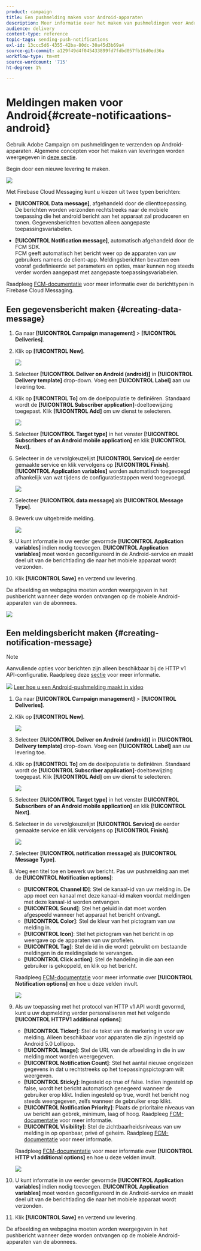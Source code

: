 ```yaml
---
product: campaign
title: Een pushmelding maken voor Android-apparaten
description: Meer informatie over het maken van pushmeldingen voor Android
audience: delivery
content-type: reference
topic-tags: sending-push-notifications
exl-id: 13ccc5d6-4355-42ba-80dc-30a45d3b69a4
source-git-commit: a129f49d4f045433899fd7fdbd057fb16d0ed36a
workflow-type: tm+mt
source-wordcount: '715'
ht-degree: 1%

---
```


# Meldingen maken voor Android{#create-notificaations-android}

Gebruik Adobe Campaign om pushmeldingen te verzenden op Android-apparaten. Algemene concepten voor het maken van leveringen worden weergegeven in [deze sectie](steps-about-delivery-creation-steps.md).

Begin door een nieuwe levering te maken.

![](assets/nmac_delivery_1.png)

Met Firebase Cloud Messaging kunt u kiezen uit twee typen berichten:

* **[!UICONTROL Data message]**, afgehandeld door de clienttoepassing.
   <br>De berichten worden verzonden rechtstreeks naar de mobiele toepassing die het android bericht aan het apparaat zal produceren en tonen. Gegevensberichten bevatten alleen aangepaste toepassingsvariabelen.

* **[!UICONTROL Notification message]**, automatisch afgehandeld door de FCM SDK.
   <br> FCM geeft automatisch het bericht weer op de apparaten van uw gebruikers namens de client-app. Meldingsberichten bevatten een vooraf gedefinieerde set parameters en opties, maar kunnen nog steeds verder worden aangepast met aangepaste toepassingsvariabelen.

Raadpleeg [FCM-documentatie](https://firebase.google.com/docs/cloud-messaging/concept-options#notifications_and_data_messages) voor meer informatie over de berichttypen in Firebase Cloud Messaging.

## Een gegevensbericht maken {#creating-data-message}

1. Ga naar **[!UICONTROL Campaign management]** > **[!UICONTROL Deliveries]**.

1. Klik op **[!UICONTROL New]**.

   ![](assets/nmac_android_3.png)

1. Selecteer **[!UICONTROL Deliver on Android (android)]** in **[!UICONTROL Delivery template]** drop-down. Voeg een **[!UICONTROL Label]** aan uw levering toe.

1. Klik op **[!UICONTROL To]** om de doelpopulatie te definiëren. Standaard wordt de **[!UICONTROL Subscriber application]**-doeltoewijzing toegepast. Klik **[!UICONTROL Add]** om uw dienst te selecteren.

   ![](assets/nmac_android_7.png)

1. Selecteer **[!UICONTROL Target type]** in het venster **[!UICONTROL Subscribers of an Android mobile application]** en klik **[!UICONTROL Next]**.

1. Selecteer in de vervolgkeuzelijst **[!UICONTROL Service]** de eerder gemaakte service en klik vervolgens op **[!UICONTROL Finish]**.
**[!UICONTROL Application variables]** worden automatisch toegevoegd afhankelijk van wat tijdens de configuratiestappen werd toegevoegd.

   ![](assets/nmac_android_6.png)

1. Selecteer **[!UICONTROL data message]** als **[!UICONTROL Message Type]**.

1. Bewerk uw uitgebreide melding.

   ![](assets/nmac_android_5.png)

1. U kunt informatie in uw eerder gevormde **[!UICONTROL Application variables]** indien nodig toevoegen. **[!UICONTROL Application variables]** moet worden geconfigureerd in de Android-service en maakt deel uit van de berichtlading die naar het mobiele apparaat wordt verzonden.

1. Klik **[!UICONTROL Save]** en verzend uw levering.

De afbeelding en webpagina moeten worden weergegeven in het pushbericht wanneer deze worden ontvangen op de mobiele Android-apparaten van de abonnees.

![](assets/nmac_android_4.png)

## Een meldingsbericht maken {#creating-notification-message}

>[!NOTE]
>
>Aanvullende opties voor berichten zijn alleen beschikbaar bij de HTTP v1 API-configuratie. Raadpleeg deze [sectie](configuring-the-mobile-application-android.md#android-service-httpv1) voor meer informatie.

![](assets/do-not-localize/how-to-video.png) [Leer hoe u een Android-pushmelding maakt in video](https://experienceleague.adobe.com/docs/campaign-classic-learn/getting-started-with-push-notifications-for-android/configuring-and-sending-push-notifications.html?lang=en#additional-resources)

1. Ga naar **[!UICONTROL Campaign management]** > **[!UICONTROL Deliveries]**.

1. Klik op **[!UICONTROL New]**.

   ![](assets/nmac_android_3.png)

1. Selecteer **[!UICONTROL Deliver on Android (android)]** in **[!UICONTROL Delivery template]** drop-down. Voeg een **[!UICONTROL Label]** aan uw levering toe.

1. Klik op **[!UICONTROL To]** om de doelpopulatie te definiëren. Standaard wordt de **[!UICONTROL Subscriber application]**-doeltoewijzing toegepast. Klik **[!UICONTROL Add]** om uw dienst te selecteren.

   ![](assets/nmac_android_7.png)

1. Selecteer **[!UICONTROL Target type]** in het venster **[!UICONTROL Subscribers of an Android mobile application]** en klik **[!UICONTROL Next]**.

1. Selecteer in de vervolgkeuzelijst **[!UICONTROL Service]** de eerder gemaakte service en klik vervolgens op **[!UICONTROL Finish]**.

   ![](assets/nmac_android_6.png)

1. Selecteer **[!UICONTROL notification message]** als **[!UICONTROL Message Type]**.

1. Voeg een titel toe en bewerk uw bericht. Pas uw pushmelding aan met de **[!UICONTROL Notification options]**:

   * **[!UICONTROL Channel ID]**: Stel de kanaal-id van uw melding in. De app moet een kanaal met deze kanaal-id maken voordat meldingen met deze kanaal-id worden ontvangen.
   * **[!UICONTROL Sound]**: Stel het geluid in dat moet worden afgespeeld wanneer het apparaat het bericht ontvangt.
   * **[!UICONTROL Color]**: Stel de kleur van het pictogram van uw melding in.
   * **[!UICONTROL Icon]**: Stel het pictogram van het bericht in op weergave op de apparaten van uw profielen.
   * **[!UICONTROL Tag]**: Stel de id in die wordt gebruikt om bestaande meldingen in de meldingslade te vervangen.
   * **[!UICONTROL Click action]**: Stel de handeling in die aan een gebruiker is gekoppeld, en klik op het bericht.

   Raadpleeg [FCM-documentatie](https://firebase.google.com/docs/reference/fcm/rest/v1/projects.messages#androidnotification) voor meer informatie over **[!UICONTROL Notification options]** en hoe u deze velden invult.

   ![](assets/nmac_android_8.png)

1. Als uw toepassing met het protocol van HTTP v1 API wordt gevormd, kunt u uw dupmelding verder personaliseren met het volgende **[!UICONTROL HTTPV1 additional options]**:

   * **[!UICONTROL Ticker]**: Stel de tekst van de markering in voor uw melding. Alleen beschikbaar voor apparaten die zijn ingesteld op Android 5.0 Lollipop.
   * **[!UICONTROL Image]**: Stel de URL van de afbeelding in die in uw melding moet worden weergegeven.
   * **[!UICONTROL Notification Count]**: Stel het aantal nieuwe ongelezen gegevens in dat u rechtstreeks op het toepassingspictogram wilt weergeven.
   * **[!UICONTROL Sticky]**: Ingesteld op true of false. Indien ingesteld op false, wordt het bericht automatisch genegeerd wanneer de gebruiker erop klikt. Indien ingesteld op true, wordt het bericht nog steeds weergegeven, zelfs wanneer de gebruiker erop klikt.
   * **[!UICONTROL Notification Priority]**: Plaats de prioritaire niveaus van uw bericht aan gebrek, minimum, laag of hoog. Raadpleeg [FCM-documentatie](https://firebase.google.com/docs/reference/fcm/rest/v1/projects.messages#NotificationPriority) voor meer informatie.
   * **[!UICONTROL Visibility]**: Stel de zichtbaarheidsniveaus van uw melding in op openbaar, privé of geheim. Raadpleeg [FCM-documentatie](https://firebase.google.com/docs/reference/fcm/rest/v1/projects.messages#visibility) voor meer informatie.

   Raadpleeg [FCM-documentatie](https://firebase.google.com/docs/reference/fcm/rest/v1/projects.messages#androidnotification) voor meer informatie over **[!UICONTROL HTTP v1 additional options]** en hoe u deze velden invult.

   ![](assets/nmac_android_9.png)

1. U kunt informatie in uw eerder gevormde **[!UICONTROL Application variables]** indien nodig toevoegen. **[!UICONTROL Application variables]** moet worden geconfigureerd in de Android-service en maakt deel uit van de berichtlading die naar het mobiele apparaat wordt verzonden.

1. Klik **[!UICONTROL Save]** en verzend uw levering.

De afbeelding en webpagina moeten worden weergegeven in het pushbericht wanneer deze worden ontvangen op de mobiele Android-apparaten van de abonnees.
